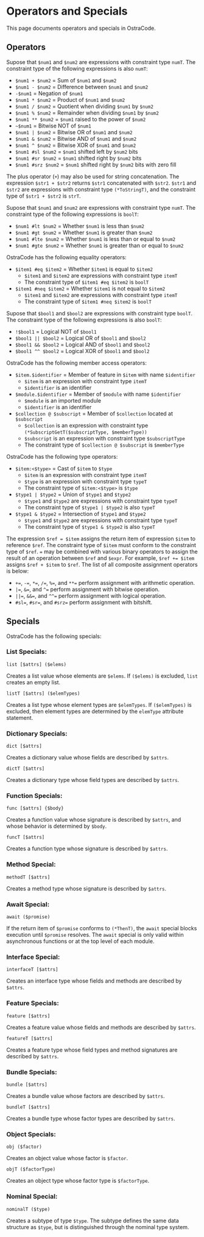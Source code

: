 
# Operators and Specials

This page documents operators and specials in OstraCode.

## Operators

Supose that `$num1` and `$num2` are expressions with constraint type `numT`. The constraint type of the following expressions is also `numT`:

* `$num1 + $num2` = Sum of `$num1` and `$num2`
* `$num1 - $num2` = Difference between `$num1` and `$num2`
* `-$num1` = Negation of `$num1`
* `$num1 * $num2` = Product of `$num1` and `$num2`
* `$num1 / $num2` = Quotient when dividing `$num1` by `$num2`
* `$num1 % $num2` = Remainder when dividing `$num1` by `$num2`
* `$num1 ** $num2` = `$num1` raised to the power of `$num2`
* `~$num1` = Bitwise NOT of `$num1`
* `$num1 | $num2` = Bitwise OR of `$num1` and `$num2`
* `$num1 & $num2` = Bitwise AND of `$num1` and `$num2`
* `$num1 ^ $num2` = Bitwise XOR of `$num1` and `$num2`
* `$num1 #sl $num2` = `$num1` shifted left by `$num2` bits
* `$num1 #sr $num2` = `$num1` shifted right by `$num2` bits
* `$num1 #srz $num2` = `$num1` shifted right by `$num2` bits with zero fill

The plus operator (`+`) may also be used for string concatenation. The expression `$str1 + $str2` returns `$str1` concatenated with `$str2`. `$str1` and `$str2` are expressions with constraint type `(*ToStringT)`, and the constraint type of `$str1 + $str2` is `strT`.

Supose that `$num1` and `$num2` are expressions with constraint type `numT`. The constraint type of the following expressions is `boolT`:

* `$num1 #lt $num2` = Whether `$num1` is less than `$num2`
* `$num1 #gt $num2` = Whether `$num1` is greater than `$num2`
* `$num1 #lte $num2` = Whether `$num1` is less than or equal to `$num2`
* `$num1 #gte $num2` = Whether `$num1` is greater than or equal to `$num2`

OstraCode has the following equality operators:

* `$item1 #eq $item2` = Whether `$item1` is equal to `$item2`
    * `$item1` and `$item2` are expressions with constraint type `itemT`
    * The constraint type of `$item1 #eq $item2` is `boolT`
* `$item1 #neq $item2` = Whether `$item1` is not equal to `$item2`
    * `$item1` and `$item2` are expressions with constraint type `itemT`
    * The constraint type of `$item1 #neq $item2` is `boolT`

Supose that `$bool1` and `$bool2` are expressions with constraint type `boolT`. The constraint type of the following expressions is also `boolT`:

* `!$bool1` = Logical NOT of `$bool1`
* `$bool1 || $bool2` = Logical OR of `$bool1` and `$bool2`
* `$bool1 && $bool2` = Logical AND of `$bool1` and `$bool2`
* `$bool1 ^^ $bool2` = Logical XOR of `$bool1` and `$bool2`

OstraCode has the following member access operators:

* `$item.$identifier` = Member of feature in `$item` with name `$identifier`
    * `$item` is an expression with constraint type `itemT`
    * `$identifier` is an identifier
* `$module.$identifier` = Member of `$module` with name `$identifier`
    * `$module` is an imported module
    * `$identifier` is an identifier
* `$collection @ $subscript` = Member of `$collection` located at `$subscript`
    * `$collection` is an expression with constraint type `(*SubscriptGetT($subscriptType, $memberType))`
    * `$subscript` is an expression with constraint type `$subscriptType`
    * The constraint type of `$collection @ $subscript` is `$memberType`

OstraCode has the following type operators:

* `$item:<$type>` = Cast of `$item` to `$type`
    * `$item` is an expression with constraint type `itemT`
    * `$type` is an expression with constraint type `typeT`
    * The constraint type of `$item:<$type>` is `$type`
* `$type1 | $type2` = Union of `$type1` and `$type2`
    * `$type1` and `$type2` are expressions with constraint type `typeT`
    * The constraint type of `$type1 | $type2` is also `typeT`
* `$type1 & $type2` = Intersection of `$type1` and `$type2`
    * `$type1` and `$type2` are expressions with constraint type `typeT`
    * The constraint type of `$type1 & $type2` is also `typeT`

The expression `$ref = $item` assigns the return item of expression `$item` to reference `$ref`. The constraint type of `$item` must conform to the constraint type of `$ref`. `=` may be combined with various binary operators to assign the result of an operation between `$ref` and `$expr`. For example, `$ref += $item` assigns `$ref + $item` to `$ref`. The list of all composite assignment operators is below:

* `+=`, `-=`, `*=`, `/=`, `%=`, and `**=` perform assignment with arithmetic operation.
* `|=`, `&=`, and `^=` perform assignment with bitwise operation.
* `||=`, `&&=`, and `^^=` perform assignment with logical operation.
* `#sl=`, `#sr=`, and `#srz=` perform assignment with bitshift.

## Specials

OstraCode has the following specials:

### List Specials:

```
list [$attrs] ($elems)
```

Creates a list value whose elements are `$elems`. If `($elems)` is excluded, `list` creates an empty list.

```
listT [$attrs] ($elemTypes)
```

Creates a list type whose element types are `$elemTypes`. If `($elemTypes)` is excluded, then element types are determined by the `elemType` attribute statement.

### Dictionary Specials:

```
dict [$attrs]
```

Creates a dictionary value whose fields are described by `$attrs`.

```
dictT [$attrs]
```

Creates a dictionary type whose field types are described by `$attrs`.

### Function Specials:

```
func [$attrs] {$body}
```

Creates a function value whose signature is described by `$attrs`, and whose behavior is determined by `$body`.

```
funcT [$attrs]
```

Creates a function type whose signature is described by `$attrs`.

### Method Special:

```
methodT [$attrs]
```

Creates a method type whose signature is described by `$attrs`.

### Await Special:

```
await ($promise)
```

If the return item of `$promise` conforms to `(*ThenT)`, the `await` special blocks execution until `$promise` resolves. The `await` special is only valid within asynchronous functions or at the top level of each module.

### Interface Special:

```
interfaceT [$attrs]
```

Creates an interface type whose fields and methods are described by `$attrs`.

### Feature Specials:

```
feature [$attrs]
```

Creates a feature value whose fields and methods are described by `$attrs`.

```
featureT [$attrs]
```

Creates a feature type whose field types and method signatures are described by `$attrs`.

### Bundle Specials:

```
bundle [$attrs]
```

Creates a bundle value whose factors are described by `$attrs`.

```
bundleT [$attrs]
```

Creates a bundle type whose factor types are described by `$attrs`.

### Object Specials:

```
obj ($factor)
```

Creates an object value whose factor is `$factor`.

```
objT ($factorType)
```

Creates an object type whose factor type is `$factorType`.

### Nominal Special:

```
nominalT ($type)
```

Creates a subtype of type `$type`. The subtype defines the same data structure as `$type`, but is distinguished through the nominal type system.


